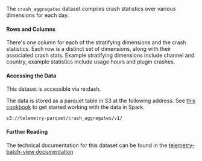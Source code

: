 The `crash_aggregates` dataset compiles crash statistics over various dimensions for each day.

#### Rows and Columns

There's one column for each of the stratifying dimensions and the crash statistics.
Each row is a distinct set of dimensions, along with their associated crash stats.
Example stratifying dimensions include channel and country,
example statistics include usage hours and plugin crashes.

#### Accessing the Data

This dataset is accessible via re:dash.

The data is stored as a parquet table in S3 at the following address.
See [this cookbook](../../../cookbooks/parquet.md) to get started working with the data in Spark.
```
s3://telemetry-parquet/crash_aggregates/v1/
```

#### Further Reading

The technical documentation for this dataset can be found in the
[telemetry-batch-view documentation](https://github.com/mozilla/telemetry-batch-view/blob/master/docs/CrashAggregateView.md)
